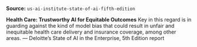 **Source:** `us-ai-institute-state-of-ai-fifth-edition`

**Health Care: Trustworthy AI for Equitable Outcomes**
Key in this regard is in guarding against the kind of model bias that could result in unfair and inequitable health care delivery and insurance coverage, among other areas.
— Deloitte’s State of AI in the Enterprise, 5th Edition report
